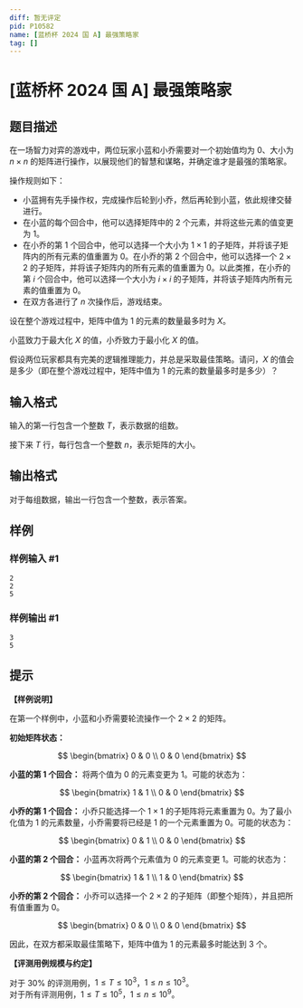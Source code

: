```yaml
---
diff: 暂无评定
pid: P10582
name: [蓝桥杯 2024 国 A] 最强策略家
tag: []
---
```

# [蓝桥杯 2024 国 A] 最强策略家
## 题目描述

在一场智力对弈的游戏中，两位玩家小蓝和小乔需要对一个初始值均为 $0$、大小为 $n \times n$ 的矩阵进行操作，以展现他们的智慧和谋略，并确定谁才是最强的策略家。

操作规则如下：

- 小蓝拥有先手操作权，完成操作后轮到小乔，然后再轮到小蓝，依此规律交替进行。
- 在小蓝的每个回合中，他可以选择矩阵中的 $2$ 个元素，并将这些元素的值变更为 $1$。
- 在小乔的第 $1$ 个回合中，他可以选择一个大小为 $1\times 1$ 的子矩阵，并将该子矩阵内的所有元素的值重置为 $0$。在小乔的第 $2$ 个回合中，他可以选择一个 $2\times 2$ 的子矩阵，并将该子矩阵内的所有元素的值重置为 $0$。以此类推，在小乔的第 $i$ 个回合中，他可以选择一个大小为 $i\times i$ 的子矩阵，并将该子矩阵内所有元素的值重置为 $0$。
- 在双方各进行了 $n$ 次操作后，游戏结束。

设在整个游戏过程中，矩阵中值为 $1$ 的元素的数量最多时为 $X$。

小蓝致力于最大化 $X$ 的值，小乔致力于最小化 $X$ 的值。

假设两位玩家都具有完美的逻辑推理能力，并总是采取最佳策略。请问，$X$ 的值会是多少（即在整个游戏过程中，矩阵中值为 $1$ 的元素的数量最多时是多少）？
## 输入格式

输入的第一行包含一个整数 $T$，表示数据的组数。

接下来 $T$ 行，每行包含一个整数 $n$，表示矩阵的大小。
## 输出格式

对于每组数据，输出一行包含一个整数，表示答案。
## 样例

### 样例输入 #1
```
2
2
5
```
### 样例输出 #1
```
3
5
```
## 提示

**【样例说明】**

在第一个样例中，小蓝和小乔需要轮流操作一个 $2\times 2$ 的矩阵。

**初始矩阵状态：**

$$
\begin{bmatrix}
0 & 0 \\
0 & 0
\end{bmatrix}
$$

**小蓝的第 $1$ 个回合：** 将两个值为 $0$ 的元素变更为 $1$。可能的状态为：

$$
\begin{bmatrix}
1 & 1 \\
0 & 0
\end{bmatrix}
$$

**小乔的第 $1$ 个回合：** 小乔只能选择一个 $1\times 1$ 的子矩阵将元素重置为 $0$。为了最小化值为 $1$ 的元素数量，小乔需要将已经是 $1$ 的一个元素重置为 $0$。可能的状态为：

$$
\begin{bmatrix}
0 & 1 \\
0 & 0
\end{bmatrix}
$$

**小蓝的第 $2$ 个回合：** 小蓝再次将两个元素值为 $0$ 的元素变更 $1$。可能的状态为：

$$
\begin{bmatrix}
1 & 1 \\
1 & 0
\end{bmatrix}
$$

**小乔的第 $2$ 个回合：** 小乔可以选择一个 $2\times 2$ 的子矩阵（即整个矩阵），并且把所有值重置为 $0$。

$$
\begin{bmatrix}
0 & 0 \\
0 & 0
\end{bmatrix}
$$

因此，在双方都采取最佳策略下，矩阵中值为 $1$ 的元素最多时能达到 $3$ 个。

**【评测用例规模与约定】**

对于 $30\%$ 的评测用例，$1 \le T \le 10^3$，$1 \le n \le 10^3$。  
对于所有评测用例，$1 \le T \le 10^5$，$1 \le n \le 10^9$。
